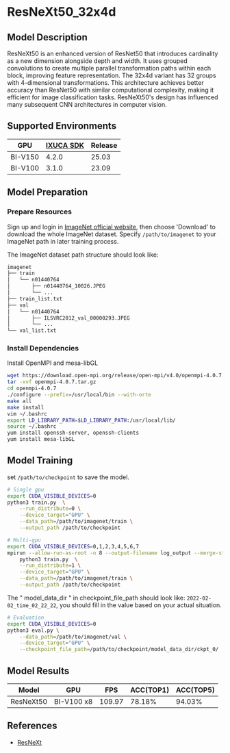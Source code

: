 # ResNeXt50_32x4d

## Model Description

ResNeXt50 is an enhanced version of ResNet50 that introduces cardinality as a new dimension alongside depth and width.
It uses grouped convolutions to create multiple parallel transformation paths within each block, improving feature
representation. The 32x4d variant has 32 groups with 4-dimensional transformations. This architecture achieves better
accuracy than ResNet50 with similar computational complexity, making it efficient for image classification tasks.
ResNeXt50's design has influenced many subsequent CNN architectures in computer vision.

## Supported Environments

| GPU    | [IXUCA SDK](https://gitee.com/deep-spark/deepspark#%E5%A4%A9%E6%95%B0%E6%99%BA%E7%AE%97%E8%BD%AF%E4%BB%B6%E6%A0%88-ixuca) | Release |
|--------|-----------|---------|
| BI-V150 | 4.2.0     |  25.03  |
| BI-V100 | 3.1.0     |  23.09  |

## Model Preparation

### Prepare Resources

Sign up and login in [ImageNet official website](https://www.image-net.org/index.php), then choose 'Download' to
download the whole ImageNet dataset. Specify `/path/to/imagenet` to your ImageNet path in later training process.

The ImageNet dataset path structure should look like:

```bash
imagenet
├── train
│   └── n01440764
│       ├── n01440764_10026.JPEG
│       └── ...
├── train_list.txt
├── val
│   └── n01440764
│       ├── ILSVRC2012_val_00000293.JPEG
│       └── ...
└── val_list.txt
```

### Install Dependencies

Install OpenMPI and mesa-libGL

```bash
wget https://download.open-mpi.org/release/open-mpi/v4.0/openmpi-4.0.7.tar.gz
tar -xvf openmpi-4.0.7.tar.gz
cd openmpi-4.0.7
./configure --prefix=/usr/local/bin --with-orte
make all
make install
vim ~/.bashrc
export LD_LIBRARY_PATH=$LD_LIBRARY_PATH:/usr/local/lib/
source ~/.bashrc
yum install openssh-server, openssh-clients
yum install mesa-libGL
```

## Model Training

set `/path/to/checkpoint` to save the model.

```bash
# Single gpu
export CUDA_VISIBLE_DEVICES=0
python3 train.py  \
    --run_distribute=0 \
    --device_target="GPU" \
    --data_path=/path/to/imagenet/train \
    --output_path /path/to/checkpoint

# Multi-gpu
export CUDA_VISIBLE_DEVICES=0,1,2,3,4,5,6,7
mpirun --allow-run-as-root -n 8 --output-filename log_output --merge-stderr-to-stdout \
    python3 train.py  \
    --run_distribute=1 \
    --device_target="GPU" \
    --data_path=/path/to/imagenet/train \
    --output_path /path/to/checkpoint
```

The " model_data_dir " in checkpoint_file_path should look like: `2022-02-02_time_02_22_22`, you should fill in
the value based on your actual situation.

```bash
# Evaluation
export CUDA_VISIBLE_DEVICES=0
python3 eval.py \
    --data_path=/path/to/imagenet/val \
    --device_target="GPU" \
    --checkpoint_file_path=/path/to/checkpoint/model_data_dir/ckpt_0/
```

## Model Results

| Model     | GPU        | FPS    | ACC(TOP1) | ACC(TOP5) |
|-----------|------------|--------|-----------|-----------|
| ResNeXt50 | BI-V100 x8 | 109.97 | 78.18%    | 94.03%    |

## References

- [ResNeXt](https://gitee.com/mindspore/models/tree/master/research/cv/ResNeXt)
